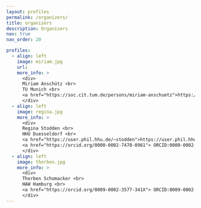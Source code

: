 ```yaml
---
layout: profiles
permalink: /organizers/
title: organizers
description: Organizers
nav: true
nav_order: 20

profiles:
  - align: left
    image: miriam.jpg
    url: 
    more_info: >
      <div> 
      Miriam Anschütz <br>
      TU Munich <br>
      <a href="https://soc.cit.tum.de/persons/miriam-anschuetz">https://soc.cit.tum.de/persons/miriam-anschuetz</a>
      </div>
  - align: left
    image: regina.jpg
    more_info: >
      <div> 
      Regina Stodden <br>
      HHU Duesseldorf <br>
      <a href="https://user.phil.hhu.de/~stodden">https://user.phil.hhu.de/~stodden</a> <br>
      <a href="https://orcid.org/0000-0002-7470-0961"> ORCID:0000-0002-7470-0961</a>
      </div>
  - align: left
    image: thorben.jpg
    more_info: >
      <div> 
      Thorben Schomacker <br>
      HAW Hamburg <br>
      <a href="https://orcid.org/0009-0002-3577-341X"> ORCID:0009-0002-3577-341X </a>
      </div>
---
```

